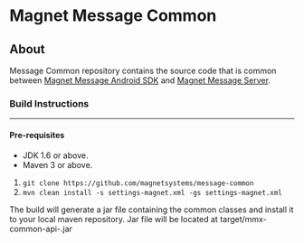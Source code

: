 Magnet Message Common
========

About
-----
Message Common repository contains the source code that is common between [Magnet Message Android SDK](https://github.com/magnetsystems/message-sdk-java-android) and [Magnet Message Server](https://github.com/magnetsystems/message-server).

### Build Instructions
----------------------

#### Pre-requisites
- JDK 1.6 or above.
- Maven 3 or above.

1. `git clone https://github.com/magnetsystems/message-common`
2. `mvn clean install -s settings-magnet.xml -gs settings-magnet.xml`

The build will generate a jar file containing the common classes and install it
to your local maven repository. Jar file will be located at
target/mmx-common-api-<version>.jar
